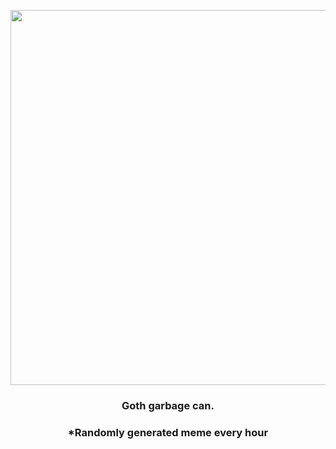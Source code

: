 <p align="center">
        <img src="https://i.redd.it/2f09f2t2o5y81.jpg" width="600" height="600">
        </p>
        <h3 align="center">Goth garbage can.</h3>
        <h3 align="center">*Randomly generated meme every hour</h3>
    